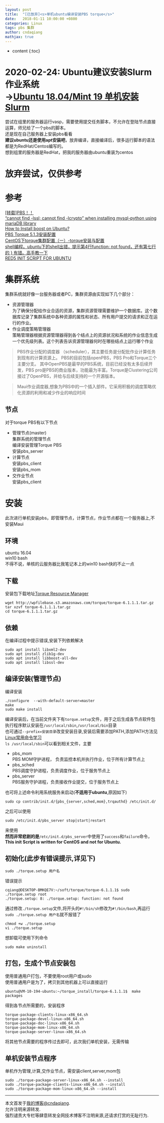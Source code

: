 ```yaml
---
layout: post
title:  "[已放弃]<s>单机ubuntu编译安装PBS torque</s>"
date:   2018-01-11 10:00:00 +0800
categories: Linux
tags: pbs 集群
author: cndaqiang
mathjax: true
---
```

* content
{:toc}
# 2020-02-24: Ubuntu建议安装Slurm作业系统 <br> ->[Ubuntu 18.04/Mint 19 单机安装Slurm](/2020/01/24/slurm/)
尝试在组里的服务器运行vasp，需要使用提交任务脚本，不允许在登陆节点直接运算，师兄给了一个pbs的脚本。<br>
还是现在自己服务器上安装pbs看看<br>
**建议ubuntu还是使用apt安装吧**，放弃编译，直接编译后，很多运行脚本的语法都是为RedHat/Centos编写的。<br>
想到组里的服务器是RedHat，把我的服务器由ubuntu重装为centos<br>




# 放弃尝试，仅供参考
# 参考
[[转载]PBS！！](http://blog.sciencenet.cn/blog-478347-395684.html)
<br>[“cannot find -lssl; cannot find -lcrypto” when installing mysql-python using mariaDB library](https://stackoverflow.com/questions/25979525/cannot-find-lssl-cannot-find-lcrypto-when-installing-mysql-python-using-mar)
<br>[How to Install boost on Ubuntu?
](https://stackoverflow.com/questions/12578499/how-to-install-boost-on-ubuntu/12578564#12578564?newreg=1035048611464711a0444542ec818276)
<br>[PBS Torque 5.1.3安装配置](http://blog.51cto.com/rabbitjian/1862678)
<br>[CentOS下torque集群配置（一）-torque安装与配置](http://blog.csdn.net/dream_angel_z/article/details/44225669)
<br>[shell编程。ubuntu下的shell出错，提示第4行function: not found，还有第七行的 } 有错。高手教一下](https://zhidao.baidu.com/question/328528962.html)
<br>[RED5 INIT SCRIPT FOR UBUNTU](https://www.panda-os.com/blog/2013/06/red5-init-script-for-ubuntu/)


# 集群系统
集群系统就好像一台服务器或者PC，集群资源由实现如下几个部分：
- 资源管理器
<br>为了确保分配给作业合适的资源，集群资源管理需要维护一个数据库。这个数据库记录了集群系统中各种资源的属性和状态、所有用户提交的请求和正在运行的作业。
- 作业调度策略管理器
<br>策略管理器根据资源管理器得到各个结点上的资源状况和系统的作业信息生成一个优先级列表。这个列表告诉资源管理器何时在哪些结点上运行哪个作业

>PBS作业分配的调度器 （scheduler），其主要任务是分配批作业计算任务到现有的计算资源上。 PBS的目前包括openPBS，PBS Pro和Torque三个主要分支。 其中OpenPBS是最早的PBS系统，目前已经没有太多后续开发，PBS pro是PBS的商业版本，功能最为丰富。Torque是Clustering公司接过了OpenPBS，并给与后续支持的一个开源版本。

>Maui作业调度器,想象为PBS中的一个插入部件。它采用积极的调度策略优化资源的利用和减少作业的响应时间


## 节点
对于torque PBS有以下节点
- 管理节点(master)
<br>集群系统的管理节点
<br>编译安装管理Torque PBS
<br>安装pbs_server
- 计算节点
<br>安装pbs_client
<br>安装pbs_mom
- 交作业节点
<br>安装pbs_client


# 安装
此次进行单机安装pbs，即管理节点，计算节点，作业节点都在一个服务器上,不安装Maui

## 环境
ubuntu 16.04
<br> win10 bash
<br>不得不说，单核的云服务器比我笔记本上的win10 bash快的不止一点
## 下载
安装包下载地址[Torque Resource Manager](http://www.adaptivecomputing.com/products/open-source/torque/)
```
wget http://wpfilebase.s3.amazonaws.com/torque/torque-6.1.1.1.tar.gz
tar xzvf torque-6.1.1.1.tar.gz
cd torque-6.1.1.1.tar.gz
```
## 依赖
在编译过程中提示错误,安装下列依赖解决
```
sudo apt install libxml2-dev
sudo apt install zlib1g-dev
sudo apt install libboost-all-dev
sudo apt install libssl-dev
```




## 编译安装(管理节点)
编译安装
```
./configure  --with-default-server=master
make
sudo make install
```

编译安装后，在当前文件夹下有`torque.setup`文件，用于之后生成各节点软件包
<br>执行程序默认安装在`/usr/local/sbin`,`/usr/local/bin`目录
<br>也可通过`--prefix=安装目录`改变安装目录,安装后需要添加PATH,添加PATH方法见[Linux常用命令学习](https://cndaqiang.github.io/2017/09/10/linux-command/)
<br>`ls /usr/local/sbin`可以看到相关文件，主要
- pbs_mom 
<br>PBS MOM守护进程， 负责监控本机并执行作业，位于所有计算节点上
- pbs_sched
<br>PBS调度守护进程，负责调度作业，位于服务节点上
- pbs_server
<br>PBS服务守护进程，负责接收作业提交，位于服务节点上

也可将上述命令利用系统服务来启动(**不适用于ubuntu**,原因如下)
```
sudo cp contrib/init.d/{pbs_{server,sched,mom},trqauthd} /etc/init.d/
```
之后可以使用
```
sudo /etc/init.d/pbs_server stop|start|restart
```
来使用
<br>
**然而非常悲剧的是**`/etc/init.d/pbs_server`中使用了`success`和`failure`命令， **This init Script is written for CentOS and not for Ubuntu.**


## 初始化(此步有错误提示,详见下)
```
sudo ./torque.setup 用户名
```
错误提示
```
cqiang@DESKTOP-BMKQE7V:~/soft/torque/torque-6.1.1.1$ sudo ./torque.setup root
./torque.setup: 8: ./torque.setup: function: not found
```
通过修改`./torque.setup`文件,将开头的`#!/bin/sh`修改为`#!/bin/bash`,再运行`sudo ./torque.setup 用户名`就不报错了
```
chmod +w ./torque.setup
vi ./torque.setup
```
想卸载可使用下列命令
```
sudo make uninstall
```

## 打包，生成个节点安装包
使用普通用户打包，不要使用root用户或sudo
<br>使用普通用户是为了，拷贝到其他机器上可以直接运行
```
ubuntu@VM-10-194-ubuntu:~/torque_install/torque-6.1.1.1$  make packages
```
得到各节点所需要的，安装程序
```
torque-package-clients-linux-x86_64.sh
torque-package-devel-linux-x86_64.sh
torque-package-doc-linux-x86_64.sh
torque-package-mom-linux-x86_64.sh
torque-package-server-linux-x86_64.sh
```
将其他节点需要的程序传过去即可，此次我们单机安装，无需传输


## 单机安装节点程序
单机作为管理,计算,交作业节点，需安装client,server,mom包
```
sudo ./torque-package-server-linux-x86_64.sh --install
sudo ./torque-package-clients-linux-x86_64.sh --install
sudo ./torque-package-mom-linux-x86_64.sh --install
```












------
本文首发于[我的博客@cndaqiang](https://cndaqiang.github.io/).<br>
允许注明来源转发.<br>
强烈谴责大专栏等肆意转发全网技术博客不注明来源,还请求打赏的无耻行为.

